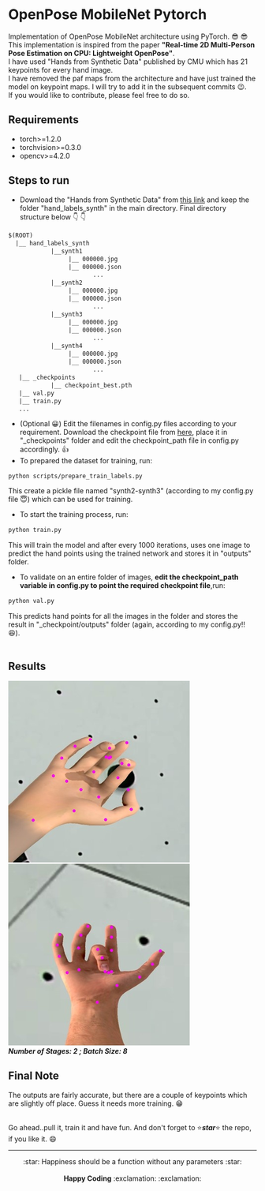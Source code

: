 # OpenPose MobileNet Pytorch
Implementation of OpenPose MobileNet architecture using PyTorch. :sunglasses: :sunglasses: <br>
This implementation is inspired from the paper <b>"Real-time 2D Multi-Person Pose Estimation on CPU:
Lightweight OpenPose"</b>. <br>
I have used "Hands from Synthetic Data" published by CMU which has 21 keypoints for every hand image. <br>
I have removed the paf maps from the architecture and have just trained the model on keypoint maps. I will try to add it in the subsequent commits :wink:. <br>
If you would like to contribute, please feel free to do so. <br>

## Requirements
* torch>=1.2.0 <br>
* torchvision>=0.3.0 <br>
* opencv>=4.2.0 <br>

## Steps to run
* Download the "Hands from Synthetic Data" from [this link](http://domedb.perception.cs.cmu.edu/panopticDB/hands/hand_labels_synth.zip) and keep the folder "hand_labels_synth" in the main directory. Final directory structure below :point_down: :point_down:<br>
```
$(ROOT)
  |__ hand_labels_synth
            |__synth1
                 |__ 000000.jpg
                 |__ 000000.json
                        ...
            |__synth2
                 |__ 000000.jpg
                 |__ 000000.json
                        ...
            |__synth3
                 |__ 000000.jpg
                 |__ 000000.json
                        ...
            |__synth4
                 |__ 000000.jpg
                 |__ 000000.json
                        ...
   |__ _checkpoints
            |__ checkpoint_best.pth
   |__ val.py
   |__ train.py
   ...
```
* (Optional :grinning:) Edit the filenames in config.py files according to your requirement. Download the checkpoint file from [here](https://drive.google.com/file/d/1vSGPJp3sj22GCQZeOLb7Ynzgo3gHlus4/view?usp=sharing), place it in "\_checkpoints" folder and edit the checkpoint_path file in config.py accordingly. :thumbsup:<br>
* To prepared the dataset for training, run: <br>
```.bash
python scripts/prepare_train_labels.py
```
This create a pickle file named "synth2-synth3" (according to my config.py file :innocent:) which can be used for training. <br>
* To start the training process, run:
```.bash
python train.py
```
This will train the model and after every 1000 iterations, uses one image to predict the hand points using the trained network and stores it in "outputs" folder. <br>
* To validate on an entire folder of images, <b> edit the checkpoint_path variable in config.py to point the required checkpoint file</b>,run:
```.bash
python val.py
```
This predicts hand points for all the images in the folder and stores the result in "\_checkpoint/outputs" folder (again, according to my config.py!! :satisfied:). <br> <br>
## Results
![](Images/00010002.jpg) <br>
![](Images/00010189.jpg) <br>
<b> <i> Number of Stages: 2 ; Batch Size: 8 </i> </b> <br>

## Final Note
The outputs are fairly accurate, but there are a couple of keypoints which are slightly off place. Guess it needs more training. :grin: <br> <br>

Go ahead..pull it, train it and have fun. And don't forget to :star:<b><i>star</i></b>:star: the repo, if you like it. :smile:

-------------------------------------
<p align="center">
:star: Happiness should be a function without any parameters :star: <br> <br>
<b>Happy Coding</b> :exclamation: :exclamation:
</p>
